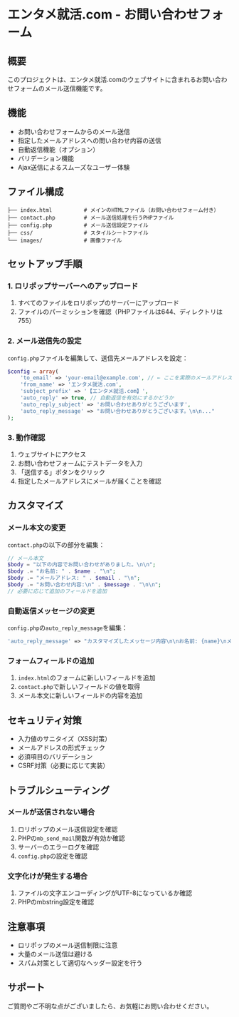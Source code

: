 # エンタメ就活.com - お問い合わせフォーム

## 概要
このプロジェクトは、エンタメ就活.comのウェブサイトに含まれるお問い合わせフォームのメール送信機能です。

## 機能
- お問い合わせフォームからのメール送信
- 指定したメールアドレスへの問い合わせ内容の送信
- 自動返信機能（オプション）
- バリデーション機能
- Ajax送信によるスムーズなユーザー体験

## ファイル構成
```
├── index.html          # メインのHTMLファイル（お問い合わせフォーム付き）
├── contact.php         # メール送信処理を行うPHPファイル
├── config.php          # メール送信設定ファイル
├── css/                # スタイルシートファイル
└── images/             # 画像ファイル
```

## セットアップ手順

### 1. ロリポップサーバーへのアップロード
1. すべてのファイルをロリポップのサーバーにアップロード
2. ファイルのパーミッションを確認（PHPファイルは644、ディレクトリは755）

### 2. メール送信先の設定
`config.php`ファイルを編集して、送信先メールアドレスを設定：

```php
$config = array(
    'to_email' => 'your-email@example.com', // ← ここを実際のメールアドレスに変更
    'from_name' => 'エンタメ就活.com',
    'subject_prefix' => '【エンタメ就活.com】',
    'auto_reply' => true, // 自動返信を有効にするかどうか
    'auto_reply_subject' => 'お問い合わせありがとうございます',
    'auto_reply_message' => "お問い合わせありがとうございます。\n\n..."
);
```

### 3. 動作確認
1. ウェブサイトにアクセス
2. お問い合わせフォームにテストデータを入力
3. 「送信する」ボタンをクリック
4. 指定したメールアドレスにメールが届くことを確認

## カスタマイズ

### メール本文の変更
`contact.php`の以下の部分を編集：

```php
// メール本文
$body = "以下の内容でお問い合わせがありました。\n\n";
$body .= "お名前: " . $name . "\n";
$body .= "メールアドレス: " . $email . "\n";
$body .= "お問い合わせ内容:\n" . $message . "\n\n";
// 必要に応じて追加のフィールドを追加
```

### 自動返信メッセージの変更
`config.php`の`auto_reply_message`を編集：

```php
'auto_reply_message' => "カスタマイズしたメッセージ内容\n\nお名前: {name}\nメールアドレス: {email}\nお問い合わせ内容:\n{message}"
```

### フォームフィールドの追加
1. `index.html`のフォームに新しいフィールドを追加
2. `contact.php`で新しいフィールドの値を取得
3. メール本文に新しいフィールドの内容を追加

## セキュリティ対策
- 入力値のサニタイズ（XSS対策）
- メールアドレスの形式チェック
- 必須項目のバリデーション
- CSRF対策（必要に応じて実装）

## トラブルシューティング

### メールが送信されない場合
1. ロリポップのメール送信設定を確認
2. PHPの`mb_send_mail`関数が有効か確認
3. サーバーのエラーログを確認
4. `config.php`の設定を確認

### 文字化けが発生する場合
1. ファイルの文字エンコーディングがUTF-8になっているか確認
2. PHPのmbstring設定を確認

## 注意事項
- ロリポップのメール送信制限に注意
- 大量のメール送信は避ける
- スパム対策として適切なヘッダー設定を行う

## サポート
ご質問やご不明な点がございましたら、お気軽にお問い合わせください。 